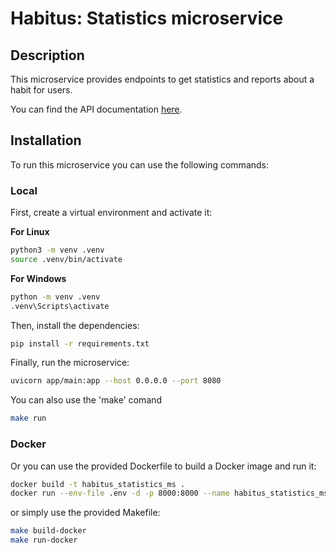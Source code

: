 # Habitus: Statistics microservice

## Description
This microservice provides endpoints to get statistics and reports about a habit for users.

You can find the API documentation [here](https://arquisoftunal.github.io/statistics_ms/).

## Installation
To run this microservice you can use the following commands:

### Local

First, create a virtual environment and activate it:

**For Linux**
```bash
python3 -m venv .venv
source .venv/bin/activate
```
**For Windows**
```bash
python -m venv .venv
.venv\Scripts\activate
```

Then, install the dependencies:
```bash
pip install -r requirements.txt
```

Finally, run the microservice:
```bash
uvicorn app/main:app --host 0.0.0.0 --port 8080
```

You can also use the 'make' comand
```bash
make run
```

### Docker

Or you can use the provided Dockerfile to build a Docker image and run it:
```bash
docker build -t habitus_statistics_ms .
docker run --env-file .env -d -p 8000:8000 --name habitus_statistics_ms habitus_statistics_ms
```

or simply use the provided Makefile:
```bash
make build-docker
make run-docker
```
